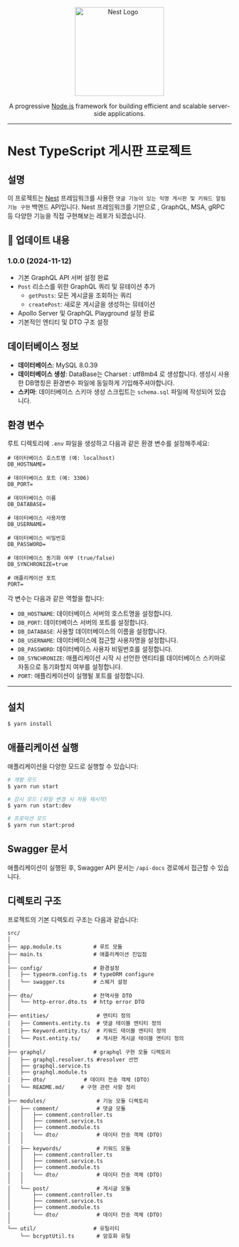 <p align="center">
  <a href="http://nestjs.com/" target="blank"><img src="https://nestjs.com/img/logo-small.svg" width="200" alt="Nest Logo" /></a>
</p>

[circleci-image]: https://img.shields.io/circleci/build/github/nestjs/nest/master?token=abc123def456

[circleci-url]: https://circleci.com/gh/nestjs/nest

  <p align="center">A progressive <a href="http://nodejs.org" target="_blank">Node.js</a> framework for building efficient and scalable server-side applications.</p>
    <p align="center">

---

# Nest TypeScript 게시판 프로젝트

## 설명

이 프로젝트는 [Nest](https://github.com/nestjs/nest) 프레임워크를 사용한
`댓글 기능이 있는 익명 게시판 및 키워드 알림 기능 구현` 백엔드 API입니다.
Nest 프레임워크를 기반으로 , GraphQL, MSA, gRPC 등 다양한 기능을 직접 구현해보는 레포가 되겠습니다.

## 🚀 업데이트 내용

### 1.0.0 (2024-11-12)

- 기본 GraphQL API 서버 설정 완료
- `Post` 리소스를 위한 GraphQL 쿼리 및 뮤테이션 추가
    - `getPosts`: 모든 게시글을 조회하는 쿼리
    - `createPost`: 새로운 게시글을 생성하는 뮤테이션
- Apollo Server 및 GraphQL Playground 설정 완료
- 기본적인 엔티티 및 DTO 구조 설정

## 데이터베이스 정보

- **데이터베이스**: MySQL 8.0.39
- **데이터베이스 생성**: DataBase는 Charset : utf8mb4 로 생성합니다. 생성시 사용한 DB명칭은 환경변수 파일에 동일하게 기입해주셔야합니다.
- **스키마**: 데이터베이스 스키마 생성 스크립트는 `schema.sql` 파일에 작성되어 있습니다.

## 환경 변수

루트 디렉토리에 `.env` 파일을 생성하고 다음과 같은 환경 변수를 설정해주세요:

```env
# 데이터베이스 호스트명 (예: localhost)
DB_HOSTNAME=

# 데이터베이스 포트 (예: 3306)
DB_PORT=

# 데이터베이스 이름
DB_DATABASE=

# 데이터베이스 사용자명
DB_USERNAME=

# 데이터베이스 비밀번호
DB_PASSWORD=

# 데이터베이스 동기화 여부 (true/false)
DB_SYNCHRONIZE=true

# 애플리케이션 포트 
PORT=
```

각 변수는 다음과 같은 역할을 합니다:

- `DB_HOSTNAME`: 데이터베이스 서버의 호스트명을 설정합니다.
- `DB_PORT`: 데이터베이스 서버의 포트를 설정합니다.
- `DB_DATABASE`: 사용할 데이터베이스의 이름을 설정합니다.
- `DB_USERNAME`: 데이터베이스에 접근할 사용자명을 설정합니다.
- `DB_PASSWORD`: 데이터베이스 사용자 비밀번호를 설정합니다.
- `DB_SYNCHRONIZE`: 애플리케이션 시작 시 선언한 엔티티를 데이터베이스 스키마로 자동으로 동기화할지 여부를 설정합니다.
- `PORT`: 애플리케이션이 실행될 포트를 설정합니다.

---

## 설치

```bash
$ yarn install
```

## 애플리케이션 실행

애플리케이션을 다양한 모드로 실행할 수 있습니다:

```bash
# 개발 모드
$ yarn run start

# 감시 모드 (파일 변경 시 자동 재시작)
$ yarn run start:dev

# 프로덕션 모드
$ yarn run start:prod
```

## Swagger 문서

애플리케이션이 실행된 후, Swagger API 문서는 `/api-docs` 경로에서 접근할 수 있습니다.

## 디렉토리 구조

프로젝트의 기본 디렉토리 구조는 다음과 같습니다:

```
src/
│
├── app.module.ts          # 루트 모듈
├── main.ts                # 애플리케이션 진입점
│
├── config/                # 환경설정
│   ├── typeorm.config.ts  # typeORM configure
│   └── swagger.ts         # 스웨거 설정
│
├── dto/                   # 전역사용 DTO 
│   └── http-error.dto.ts  # http error DTO
│
├── entities/               # 엔티티 정의
│   ├── Comments.entity.ts  # 댓글 테이블 엔티티 정의
│   ├── Keyword.entity.ts/  # 키워드 테이블 엔티티 정의
│   └── Post.entity.ts/     # 게시판 게시글 테이블 엔티티 정의
│
├── graphql/               # graphql 구현 모듈 디렉토리
│   ├── graphql.resolver.ts #resolver 선언
│   ├── graphql.service.ts
│   ├── graphql.module.ts
│   ├── dto/            # 데이터 전송 객체 (DTO)
│   └── README.md/     # 구현 관련 사항 정리
│
├── modules/                # 기능 모듈 디렉토리
│   ├── comment/            # 댓글 모듈
│   │   ├── comment.controller.ts
│   │   ├── comment.service.ts
│   │   ├── comment.module.ts
│   │   └── dto/            # 데이터 전송 객체 (DTO)
│   │
│   ├── keywords/           # 키워드 모듈
│   │   ├── comment.controller.ts
│   │   ├── comment.service.ts
│   │   ├── comment.module.ts
│   │   └── dto/            # 데이터 전송 객체 (DTO)
│   │
│   └── post/               # 게시글 모듈
│       ├── comment.controller.ts
│       ├── comment.service.ts
│       ├── comment.module.ts
│       └── dto/            # 데이터 전송 객체 (DTO)
│
└── util/                  # 유틸리티
    └── bcryptUtil.ts       # 암호화 유틸

```

